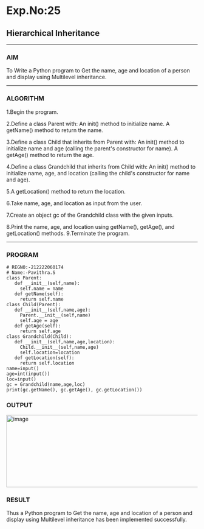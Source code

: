 # Exp.No:25  
## Hierarchical Inheritance

---

### AIM  

To Write a Python program to Get the name, age and location of a person and display using Multilevel inheritance.

---

### ALGORITHM

1.Begin the program.

2.Define a class Parent with: An init() method to initialize name. A getName() method to return the name.

3.Define a class Child that inherits from Parent with: An init() method to initialize name and age (calling the parent's constructor for name). A getAge() method to return the age.

4.Define a class Grandchild that inherits from Child with: An init() method to initialize name, age, and location (calling the child's constructor for name and age).

5.A getLocation() method to return the location.

6.Take name, age, and location as input from the user.

7.Create an object gc of the Grandchild class with the given inputs.

8.Print the name, age, and location using getName(), getAge(), and getLocation() methods. 9.Terminate the program.

---

### PROGRAM
```
# REGNO:-212222060174
# Name:-Pavithra.S
class Parent:
   def __init__(self,name):
     self.name = name
   def getName(self):
     return self.name
class Child(Parent):
   def __init__(self,name,age):
     Parent.__init__(self,name)
     self.age = age
   def getAge(self):
     return self.age
class Grandchild(Child):
   def __init__(self,name,age,location):
     Child.__init__(self,name,age)
     self.location=location
   def getLocation(self):
     return self.location
name=input()
age=int(input())
loc=input()
gc = Grandchild(name,age,loc)
print(gc.getName(), gc.getAge(), gc.getLocation())

```

### OUTPUT  

<img width="803" height="190" alt="image" src="https://github.com/user-attachments/assets/a8538f2b-2bd3-4770-a23d-dd7033bc3c2f" />
 

### RESULT

Thus a Python program to Get the name, age and location of a person and display using Multilevel inheritance has been implemented successfully.
